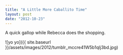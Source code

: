 ```yaml
---
title: "A Little More Caballito Time"
layout: post
date: "2012-10-23"
---
```


A quick gallop while Rebecca does the shopping.

![yo yo]({{ site.baseurl }}/assets/images/2012/tumblr_mccre41W5b1qlj3bd.jpg)
